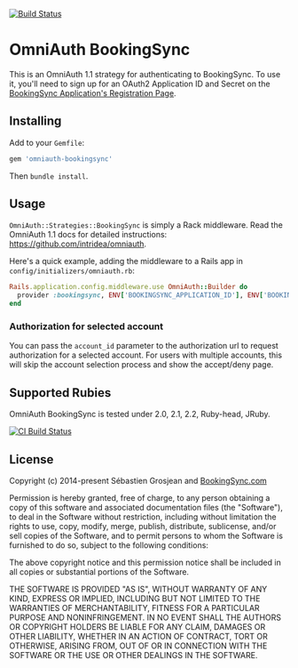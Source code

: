 [![Build Status](https://travis-ci.org/BookingSync/omniauth-bookingsync.svg?branch=master)](https://travis-ci.org/BookingSync/omniauth-bookingsync)

# OmniAuth BookingSync

This is an OmniAuth 1.1 strategy for authenticating to BookingSync. To
use it, you'll need to sign up for an OAuth2 Application ID and Secret
on the [BookingSync Application's Registration Page](https://www.bookingsync.com/en/partners).

## Installing

Add to your `Gemfile`:

```ruby
gem 'omniauth-bookingsync'
```

Then `bundle install`.

## Usage

`OmniAuth::Strategies::BookingSync` is simply a Rack middleware. Read the OmniAuth 1.1 docs for detailed instructions: https://github.com/intridea/omniauth.

Here's a quick example, adding the middleware to a Rails app in `config/initializers/omniauth.rb`:

```ruby
Rails.application.config.middleware.use OmniAuth::Builder do
  provider :bookingsync, ENV['BOOKINGSYNC_APPLICATION_ID'], ENV['BOOKINGSYNC_SECRET']
end
```

### Authorization for selected account

You can pass the `account_id` parameter to the authorization url to request
authorization for a selected account. For users with multiple accounts,
this will skip the account selection process and show the accept/deny page.

## Supported Rubies

OmniAuth BookingSync is tested under 2.0, 2.1, 2.2, Ruby-head, JRuby.

[![CI Build
Status](https://secure.travis-ci.org/BookingSync/omniauth-bookingsync.png)](http://travis-ci.org/BookingSync/omniauth-bookingsync)

## License

Copyright (c) 2014-present Sébastien Grosjean and [BookingSync.com](http://www.bookingsync.com)

Permission is hereby granted, free of charge, to any person obtaining a copy of this software and associated documentation files (the "Software"), to deal in the Software without restriction, including without limitation the rights to use, copy, modify, merge, publish, distribute, sublicense, and/or sell copies of the Software, and to permit persons to whom the Software is furnished to do so, subject to the following conditions:

The above copyright notice and this permission notice shall be included in all copies or substantial portions of the Software.

THE SOFTWARE IS PROVIDED "AS IS", WITHOUT WARRANTY OF ANY KIND, EXPRESS OR IMPLIED, INCLUDING BUT NOT LIMITED TO THE WARRANTIES OF MERCHANTABILITY, FITNESS FOR A PARTICULAR PURPOSE AND NONINFRINGEMENT. IN NO EVENT SHALL THE AUTHORS OR COPYRIGHT HOLDERS BE LIABLE FOR ANY CLAIM, DAMAGES OR OTHER LIABILITY, WHETHER IN AN ACTION OF CONTRACT, TORT OR OTHERWISE, ARISING FROM, OUT OF OR IN CONNECTION WITH THE SOFTWARE OR THE USE OR OTHER DEALINGS IN THE SOFTWARE.
